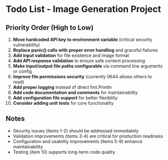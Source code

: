 # Todo List - Image Generation Project

## Priority Order (High to Low)

1. **Move hardcoded API key to environment variable** (critical security vulnerability)
2. **Replace panic() calls with proper error handling** and graceful failures
3. **Add input validation** for file existence and image format
4. **Add API response validation** to ensure safe content processing
5. **Make input/output file paths configurable** via command line arguments or config
6. **Improve file permissions security** (currently 0644 allows others to read)
7. **Add proper logging** instead of direct fmt.Println
8. **Add code documentation and comments** for maintainability
9. **Add configuration file support** for better flexibility
10. **Consider adding unit tests** for core functionality

## Notes
- Security issues (items 1-2) should be addressed immediately
- Validation improvements (items 3-4) are critical for production readiness
- Configuration and usability improvements (items 5-9) enhance maintainability
- Testing (item 10) supports long-term code quality